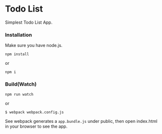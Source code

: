 # Todo List
Simplest Todo List App.
### Installation
Make sure you have node.js.
```
npm install
```
or
```
npm i
```

### Build(Watch)
```
npm run watch
```
or 
```
$ webpack webpack.config.js
```

See webpack generates a `app.bundle.js` under public, then open index.html in your browser to see the app.
